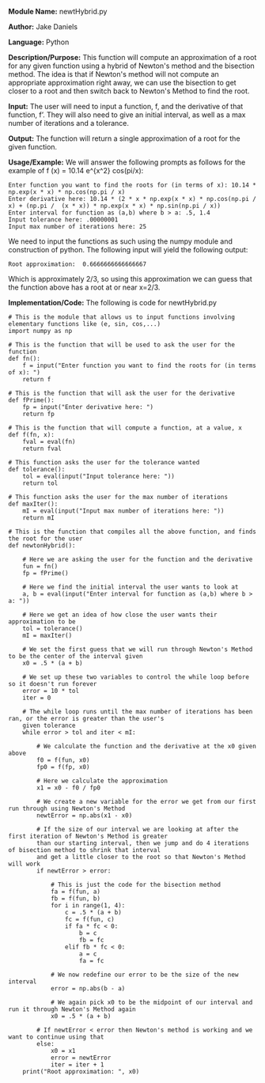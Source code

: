 **Module Name:** newtHybrid.py

**Author:** Jake Daniels

**Language:** Python

**Description/Purpose:** This function will compute an approximation of a root for any given function using a hybrid of
Newton's method and the bisection method. The idea is that if Newton's method will not compute an appropriate 
approximation right away, we can use the bisection to get closer to a root and then switch back to Newton's Method
to find the root.

**Input:** The user will need to input a function, f, and the derivative of that function, f’. They will also need to give an
initial interval, as well as a max number of iterations and a tolerance.

**Output:** The function will return a single approximation of a root for the given function.

**Usage/Example:** We will answer the following prompts as follows for the example of f (x) = 10.14 e^{x^2} cos(pi/x):

    Enter function you want to find the roots for (in terms of x): 10.14 * np.exp(x * x) * np.cos(np.pi / x)
    Enter derivative here: 10.14 * (2 * x * np.exp(x * x) * np.cos(np.pi / x) + (np.pi /  (x * x)) * np.exp(x * x) * np.sin(np.pi / x))
    Enter interval for function as (a,b) where b > a: .5, 1.4
    Input tolerance here: .00000001
    Input max number of iterations here: 25

We need to input the functions as such using the numpy module and construction of python. The following input will yield 
the following output:

    Root approximation:  0.6666666666666667
  
Which is approximately 2/3, so using this approximation we can guess that the function above has a root at or near x=2/3.

**Implementation/Code:** The following is code for newtHybrid.py

    # This is the module that allows us to input functions involving elementary functions like (e, sin, cos,...)
    import numpy as np

    # This is the function that will be used to ask the user for the function
    def fn():
        f = input("Enter function you want to find the roots for (in terms of x): ")
        return f

    # This is the function that will ask the user for the derivative
    def fPrime():
        fp = input("Enter derivative here: ")
        return fp

    # This is the function that will compute a function, at a value, x
    def f(fn, x):
        fval = eval(fn)
        return fval

    # This function asks the user for the tolerance wanted
    def tolerance():
        tol = eval(input("Input tolerance here: "))
        return tol

    # This function asks the user for the max number of iterations
    def maxIter():
        mI = eval(input("Input max number of iterations here: "))
        return mI

    # This is the function that compiles all the above function, and finds the root for the user
    def newtonHybrid():

        # Here we are asking the user for the function and the derivative
        fun = fn()
        fp = fPrime()

        # Here we find the initial interval the user wants to look at
        a, b = eval(input("Enter interval for function as (a,b) where b > a: "))

        # Here we get an idea of how close the user wants their approximation to be
        tol = tolerance()
        mI = maxIter()

        # We set the first guess that we will run through Newton's Method to be the center of the interval given
        x0 = .5 * (a + b)

        # We set up these two variables to control the while loop before so it doesn't run forever
        error = 10 * tol
        iter = 0

        # The while loop runs until the max number of iterations has been ran, or the error is greater than the user's
        given tolerance
        while error > tol and iter < mI:

            # We calculate the function and the derivative at the x0 given above
            f0 = f(fun, x0)
            fp0 = f(fp, x0)

            # Here we calculate the approximation
            x1 = x0 - f0 / fp0

            # We create a new variable for the error we get from our first run through using Newton's Method
            newtError = np.abs(x1 - x0)

            # If the size of our interval we are looking at after the first iteration of Newton's Method is greater
            than our starting interval, then we jump and do 4 iterations of bisection method to shrink that interval
            and get a little closer to the root so that Newton's Method will work
            if newtError > error:

                # This is just the code for the bisection method
                fa = f(fun, a)
                fb = f(fun, b)
                for i in range(1, 4):
                    c = .5 * (a + b)
                    fc = f(fun, c)
                    if fa * fc < 0:
                        b = c
                        fb = fc
                    elif fb * fc < 0:
                        a = c
                        fa = fc

                # We now redefine our error to be the size of the new interval
                error = np.abs(b - a)

                # We again pick x0 to be the midpoint of our interval and run it through Newton's Method again
                x0 = .5 * (a + b)

            # If newtError < error then Newton's method is working and we want to continue using that
            else:
                x0 = x1
                error = newtError
                iter = iter + 1
        print("Root approximation: ", x0)
